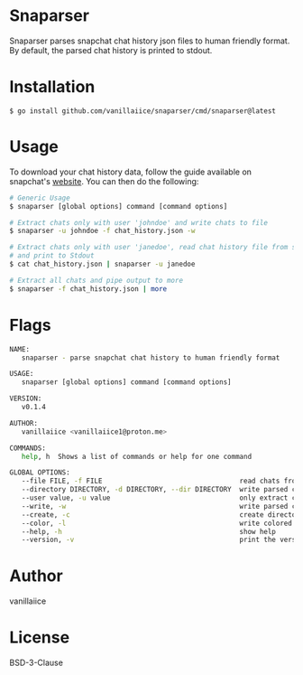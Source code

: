 # Snaparser

Snaparser parses snapchat chat history json files to human friendly format.
By default, the parsed chat history is printed to stdout.

# Installation

```
$ go install github.com/vanillaiice/snaparser/cmd/snaparser@latest
```

# Usage

To download your chat history data, follow the guide available on snapchat's 
[website](https://help.snapchat.com/hc/en-us/articles/7012305371156-How-do-I-download-my-data-from-Snapchat-). 
You can then do the following:

```sh
# Generic Usage
$ snaparser [global options] command [command options] 

# Extract chats only with user 'johndoe' and write chats to file
$ snaparser -u johndoe -f chat_history.json -w

# Extract chats only with user 'janedoe', read chat history file from stdin,
# and print to Stdout
$ cat chat_history.json | snaparser -u janedoe

# Extract all chats and pipe output to more
$ snaparser -f chat_history.json | more
```

# Flags

```sh
NAME:
   snaparser - parse snapchat chat history to human friendly format

USAGE:
   snaparser [global options] command [command options] 

VERSION:
   v0.1.4

AUTHOR:
   vanillaiice <vanillaiice1@proton.me>

COMMANDS:
   help, h  Shows a list of commands or help for one command

GLOBAL OPTIONS:
   --file FILE, -f FILE                                  read chats from FILE (use '-' for stdin)
   --directory DIRECTORY, -d DIRECTORY, --dir DIRECTORY  write parsed chats to DIRECTORY
   --user value, -u value                                only extract chat with user
   --write, -w                                           write parsed chats to disk (default: false)
   --create, -c                                          create directory if it does not exist (default: false)
   --color, -l                                           write colored output (default: false)
   --help, -h                                            show help
   --version, -v                                         print the version
```

# Author

vanillaiice

# License

BSD-3-Clause
